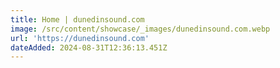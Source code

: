 ```yaml
---
title: Home | dunedinsound.com
image: /src/content/showcase/_images/dunedinsound.com.webp
url: 'https://dunedinsound.com'
dateAdded: 2024-08-31T12:36:13.451Z
---
```


